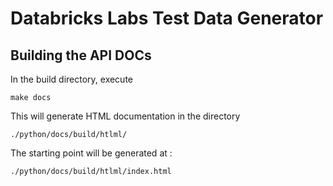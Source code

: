 # Databricks Labs Test Data Generator

## Building the API DOCs

In the build directory, execute 

`make docs`

This will generate HTML documentation in the directory

`./python/docs/build/htlml/`

The starting point will be generated at :

`./python/docs/build/htlml/index.html`
